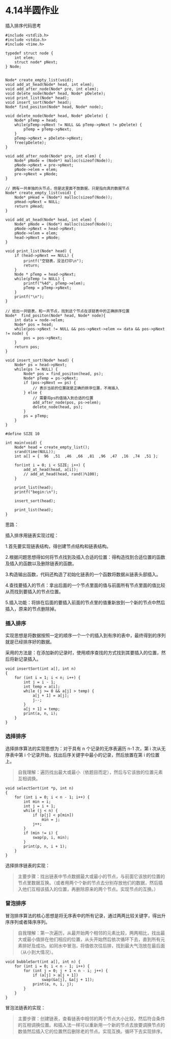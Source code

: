 # 4.14半圆作业
插入排序代码思考

```
#include <stdlib.h>
#include <stdio.h>
#include <time.h>

typedef struct node {
    int elem;
    struct node* pNext;
} Node;


Node* create_empty_list(void);
void add_at_head(Node* head, int elem);
void add_after_node(Node* pre, int elem);
void delete_node(Node* head, Node* pDelete);
void print_list(Node* head);
void insert_sort(Node* head);
Node* find_positon(Node* head, Node* node);

void delete_node(Node* head, Node* pDelete) {
    Node* pTemp = head;
    while(pTemp->pNext != NULL && pTemp->pNext != pDelete) {
        pTemp = pTemp->pNext;
    }
    pTemp->pNext = pDelete->pNext;
    free(pDelete);
}

void add_after_node(Node* pre, int elem) {
    Node* pNode = (Node*) malloc(sizeof(Node));
    pNode->pNext = pre->pNext;
    pNode->elem = elem;
    pre->pNext = pNode;
}

// 拥有一共单独的头节点，但是这里面不放数据，只是指向真的数据节点
Node* create_empty_list(void) {
    Node* pHead = (Node*) malloc(sizeof(Node));
    pHead->pNext = NULL;
    return pHead;
}

void add_at_head(Node* head, int elem) {
    Node* pNode = (Node*) malloc(sizeof(Node));
    pNode->pNext = head->pNext;
    pNode->elem = elem;
    head->pNext = pNode;
}

void print_list(Node* head) {
    if (head->pNext == NULL) {
        printf("空链表，没法打印\n");
        return;
    }
    Node * pTemp = head->pNext;
    while(pTemp != NULL) {
        printf("%4d", pTemp->elem);
        pTemp = pTemp->pNext;
    }
    printf("\n");
}

// 给出一共链表，和一共节点，找到这个节点在该链表中的正确排序位置
Node*  find_positon(Node* head, Node* node){
    int data = node->elem;
    Node* pos = head;
    while(pos->pNext != NULL && pos->pNext->elem <= data && pos->pNext != node) {
        pos = pos->pNext;
    }
    return pos;
}

void insert_sort(Node* head) {
    Node* ps = head->pNext;
    while(ps != NULL) {
        Node* pos = find_positon(head, ps);
        Node* pTemp = ps->pNext;
        if (pos->pNext == ps) {
            // 表示当前的位置就是正确的排序位置，不用插入
        } else {
            // 需要将ps的值插入到合适的位置
            add_after_node(pos, ps->elem);
            delete_node(head, ps);
        }
        ps = pTemp;
    }
}

#define SIZE 10

int main(void) {
    Node* head = create_empty_list();
    srand(time(NULL));
    int a[] = {  96  ,51  ,46  ,66  ,81  ,96  ,47  ,16  ,74  ,51 };

    for(int i = 0; i < SIZE; i++) {
        add_at_head(head, a[i]);
        // add_at_head(head, rand()%100);
    }

    print_list(head);
    printf("begin:\n");

    insert_sort(head);

    print_list(head);
}
```

思路：

插入排序用链表实现过程：

1.首先要实现链表结构，得创建节点结构和链表结构。

2.根据问题思想得如何将节点找到及插入合适的位置：得构造找到合适位置的函数及插入的函数以及删除链表的函数。

3.构造输出函数，代码还构造了初始化链表的一个函数将数据从链表头部插入。

4.查找要插入的节点：拿出后面的一个节点里面的值与前面所有节点里面的值比较从而找到要插入的节点位置。

5.插入功能：将排在后面的要插入前面的节点里的值重新放到一个新的节点中然后插入，原来的节点删除掉。

### 插入排序
实现思想是将数据按照一定的顺序一个一个的插入到有序的表中，最终得到的序列就是已经排序好的数据。

采用的方法是：在添加新的记录时，使用顺序查找的方式找到其要插入的位置，然后将新记录插入。
```
void insertSort(int a[], int n)
{
    for (int i = 1; i < n; i++) {
        int j = i - 1;
        int temp = a[i];
        while (j >= 0 && a[j] > temp) {
            a[j + 1] = a[j];
            j--;
        }
        a[j + 1] = temp;
        print(a, n, i);
    }
}
```


### 选择排序
选择排序算法的实现思想为：对于具有 n 个记录的无序表遍历 n-1 次，第 i 次从无序表中第 i 个记录开始，找出后序关键字中最小的记录，然后放置在第 i 的位置上。
> 自我理解：遍历找出最大或最小（依题目而定），然后与它该放的位置元素互相调换。
```
void selectSort(int *p, int n)
{
    for (int i = 0; i < n - 1; i++) {
        int min = i;
        int j = i + 1;
        while (j < n) {
            if (p[j] < p[min])
                min = j;
            j++;
        }
        if (min != i) {
            swap(p, i, min);
        }
        print(p, n, i + 1);
    }
}
```
选择排序链表的实现：
> 主要步骤：找出链表中节点数据最大或最小的节点，与前面它该放的位置的节点里数据互换。（或者用两个个新的节点去分别存放他们的数据，然后插入他们互相该插入的位置，再删除原来的两个节点。实现节点的互换。）

### 冒泡排序
冒泡排序算法的核心思想是将无序表中的所有记录，通过两两比较关键字，得出升序序列或者降序序列。
> 自我理解：第一次遍历，从最开始两个相邻的元素比较，两两相比，找出最大或最小值排在他们相应的位置，从头开始然后依次循环下去，直到所有元素排好及成功。如同水中冒泡，将值依次往后排，找到最大气泡放在最后面（从小到大情况）。
```
void bubbleSort(int a[], int n) {
    for (int i = 0; i < n - 1; i++) {
        for (int j = 0; j + 1 < n - i; j++) {
            if (a[j] > a[j + 1])
                swap(&a[j], &a[j + 1]);
            print(a, n, i, j);
        }
    }
}
```
冒泡法链表的实现：
> 主要步骤：创建链表，查看链表中相邻的两个节点大小比较，然后符合条件的互相调换位置。和插入法一样可以重新用一个新的节点去放要调换节点的数值然后插入它的位置然后删除老的节点。实现互换。循环下去实现排序。
